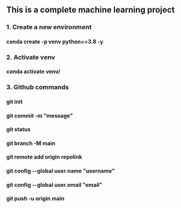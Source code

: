 ## This is a complete machine learning project

### 1. Create a new environment
#### conda create -p venv python==3.8 -y

### 2. Activate venv
#### conda activate venv/

### 3. Github commands
#### git init
#### git commit -m "message"
#### git status
#### git branch -M main
#### git remote add origin repolink
#### git config --global user.name "username" 
#### git config --global user.email "email"
#### git push -u origin main

